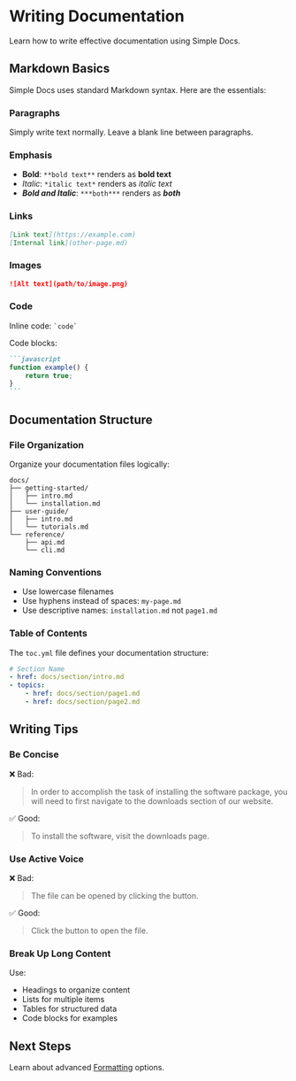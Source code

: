 # Writing Documentation

Learn how to write effective documentation using Simple Docs.

## Markdown Basics

Simple Docs uses standard Markdown syntax. Here are the essentials:

### Paragraphs

Simply write text normally. Leave a blank line between paragraphs.

### Emphasis

- **Bold**: `**bold text**` renders as **bold text**
- *Italic*: `*italic text*` renders as *italic text*
- ***Bold and Italic***: `***both***` renders as ***both***

### Links

```markdown
[Link text](https://example.com)
[Internal link](other-page.md)
```

### Images

```markdown
![Alt text](path/to/image.png)
```

### Code

Inline code: `` `code` ``

Code blocks:

````markdown
```javascript
function example() {
    return true;
}
```
````

## Documentation Structure

### File Organization

Organize your documentation files logically:

```
docs/
├── getting-started/
│   ├── intro.md
│   └── installation.md
├── user-guide/
│   ├── intro.md
│   └── tutorials.md
└── reference/
    ├── api.md
    └── cli.md
```

### Naming Conventions

- Use lowercase filenames
- Use hyphens instead of spaces: `my-page.md`
- Use descriptive names: `installation.md` not `page1.md`

### Table of Contents

The `toc.yml` file defines your documentation structure:

```yaml
# Section Name
- href: docs/section/intro.md
- topics:
    - href: docs/section/page1.md
    - href: docs/section/page2.md
```

## Writing Tips

### Be Concise

❌ Bad:
> In order to accomplish the task of installing the software package, you will need to first navigate to the downloads section of our website.

✅ Good:
> To install the software, visit the downloads page.

### Use Active Voice

❌ Bad:
> The file can be opened by clicking the button.

✅ Good:
> Click the button to open the file.

### Break Up Long Content

Use:
- Headings to organize content
- Lists for multiple items
- Tables for structured data
- Code blocks for examples

## Next Steps

Learn about advanced [Formatting](formatting.md) options.
